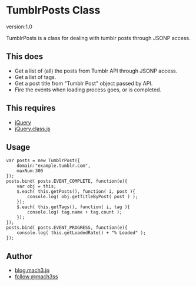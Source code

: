 TumblrPosts Class
=====

version:1.0

TumblrPosts is a class for dealing with tumblr posts through JSONP access.


This does
-----

- Get a list of (all) the posts from Tumblr API through JSONP access.
- Get a list of tags.
- Get a post title from "Tumblr Post" object passed by API.
- Fire the events when loading process goes, or is completed.

This requires
-----

- [jQuery](http://jquery.com)
- [jQuery.class.js](http://blog.mach3.jp/2010/09/jquery-class-js.html)

Usage
-----

    var posts = new TumblrPost({
		domain:"example.tumblr.com",
		maxNum:300
    });
    posts.bind( posts.EVENT_COMPLETE, function(e){
		var obj = this;
		$.each( this.getPosts(), function( i, post ){
			console.log( obj.getTitleByPost( post ) );
		});
		$.each( this.getTags(), function( i, tag ){
			console.log( tag.name + tag.count );
		});
	});
	posts.bind( posts.EVENT_PROGRESS, function(e){
		console.log( this.getLoadedRate() + "% Loaded" );
    });


Author
-----

- [blog.mach3.jp](http://blog.mach3.jp/)
- [follow @mach3ss](http://twitter.com/mach3ss)




